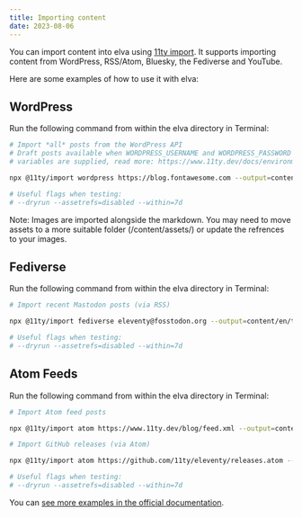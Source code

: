 ```yaml
---
title: Importing content
date: 2023-08-06
---
```


You can import content into elva using [11ty import](https://github.com/11ty/eleventy-import). It supports importing content from WordPress, RSS/Atom, Bluesky, the Fediverse and YouTube. 

Here are some examples of how to use it with elva:

## WordPress

Run the following command from within the elva directory in Terminal:

``` bash
# Import *all* posts from the WordPress API
# Draft posts available when WORDPRESS_USERNAME and WORDPRESS_PASSWORD environment
# variables are supplied, read more: https://www.11ty.dev/docs/environment-vars/

npx @11ty/import wordpress https://blog.fontawesome.com --output=content/en/posts/ 

# Useful flags when testing:
# --dryrun --assetrefs=disabled --within=7d
```

<div class="notice notice-warning">Note: Images are imported alongside the markdown. You may need to move assets to a more suitable folder (/content/assets/) or update the refrences to your images.</div>

## Fediverse

Run the following command from within the elva directory in Terminal:

``` bash
# Import recent Mastodon posts (via RSS)

npx @11ty/import fediverse eleventy@fosstodon.org --output=content/en/toots/

# Useful flags when testing:
# --dryrun --assetrefs=disabled --within=7d
```

## Atom Feeds

Run the following command from within the elva directory in Terminal:

``` bash
# Import Atom feed posts

npx @11ty/import atom https://www.11ty.dev/blog/feed.xml --output=content/en/posts/ 

# Import GitHub releases (via Atom)

npx @11ty/import atom https://github.com/11ty/eleventy/releases.atom --output=content/en/releases/

# Useful flags when testing:
# --dryrun --assetrefs=disabled --within=7d
```

You can [see more examples in the official documentation](https://github.com/11ty/eleventy-import?tab=readme-ov-file#11tyimport).